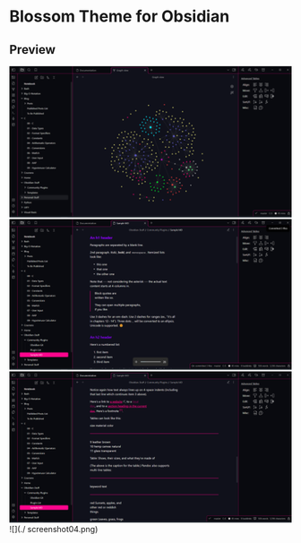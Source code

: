 # Blossom Theme for Obsidian

## Preview

![](./screenshot01.png)
![](./screenshot02.png)
![](./screenshot03.png)
![](./ screenshot04.png)
